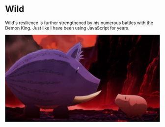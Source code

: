 # Wild

Wild's resilience is further strengthened by his numerous battles with the Demon King. Just like I have been using JavaScript for years.

![Wild and Hawk](./wild-and-hawk.webp)
